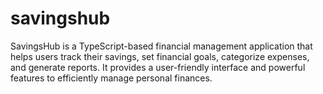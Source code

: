 # savingshub
SavingsHub is a TypeScript-based financial management application that helps users track their savings, set financial goals, categorize expenses, and generate reports. It provides a user-friendly interface and powerful features to efficiently manage personal finances.
